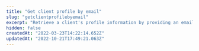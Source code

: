```yaml
---
title: "Get client profile by email"
slug: "getclientprofilebyemail"
excerpt: "Retrieve a client's profile information by providing an email address.\n\r\n\rIf the response body fields are empty, the following situations may have occurred:\n\r\n\r1. There is no client registered with the email address provided in your store, or;\n\r2. Client profile is invalid or incomplete. For more information, see [SmartCheckout - Customer information automatic fill-in](https://help.vtex.com/en/tutorial/smartcheckout-customer-information-automatic-fill-in--2Nuu3xAFzdhIzJIldAdtan)."
hidden: false
createdAt: "2022-03-23T14:22:14.652Z"
updatedAt: "2022-10-21T17:49:21.063Z"
---
```

